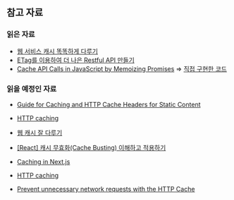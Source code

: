 ## 참고 자료

### 읽은 자료

- [웹 서비스 캐시 똑똑하게 다루기](https://toss.tech/article/smart-web-service-cache)
- [ETag를 이용하여 더 나은 Restful API 만들기](https://yozm.wishket.com/magazine/detail/1772/)
- [Cache API Calls in JavaScript by Memoizing Promises](https://hackernoon.com/cache-api-calls-in-javascript-by-memoizing-promises) => [직접 구현한 코드](https://github.com/wooleejaan/yw-frontend/tree/main/memoizeWithCache)

### 읽을 예정인 자료

- [Guide for Caching and HTTP Cache Headers for Static Content](https://imagekit.io/blog/ultimate-guide-to-http-caching-for-static-assets/)
- [HTTP caching](https://developer.mozilla.org/en-US/docs/Web/HTTP/Caching)
- [웹 캐시 잘 다루기](https://velog.io/@cksrb63/%EC%9B%B9-%EC%BA%90%EC%8B%9C-%EC%9E%98-%EB%8B%A4%EB%A3%A8%EA%B8%B0)
- [[React] 캐시 무효화(Cache Busting) 이해하고 적용하기](https://adjh54.tistory.com/70)
- [Caching in Next.js](https://nextjs.org/docs/app/building-your-application/caching)

- [HTTP caching](https://developer.mozilla.org/en-US/docs/Web/HTTP/Caching?ref=hackernoon.com)
- [Prevent unnecessary network requests with the HTTP Cache](https://web.dev/articles/http-cache?ref=hackernoon.com&hl=ko)
